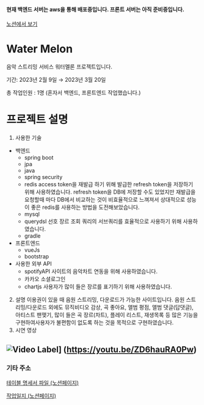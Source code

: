 #### 현재 백엔드 서버는 aws을 통해 배포중입니다. 프론트 서버는 아직 준비중입니다.
[노션에서 보기](https://coordinated-sunset-4f9.notion.site/568a3d687d9a4666bbe69996d131b74f)
# Water Melon
음악 스트리밍 서비스 워터멜론 프로젝트입니다.

기간: 2023년 2월 9일 → 2023년 3월 20일

총 작업인원 : 1명 (혼자서 백엔드, 프론트엔드 작업했습니다.)
# 프로젝트 설명
1. 사용한 기술 
* 백엔드
  * spring boot
  * jpa
  * java
  * spring security
  * redis
    access token을 재발급 하기 위해 발급한 refresh token을 저장하기 위해 사용하였습니다. refresh token을 DB에 저장할 수도 있었지만 재발급을 요청할때 마다 DB에서 비교하는 것이 비효율적으로 느껴져서 상대적으로 성능이 좋은 redis를 사용하는 방법을 도전해보았습니다.
  * mysql
  * querydsl
    선호 장르 조회 쿼리의 서브쿼리를 효율적으로 사용하기 위해 사용하였습니다.
  * gradle
* 프론트엔드
  * vueJs
  * bootstrap
* 사용한 외부 API 
  * spotifyAPI
    사이트의 음악차트 연동을 위해 사용하였습니다.
  * 카카오 소셜로그인
  * chartjs
    사용자가 많이 들은 장르를 표기하기 위해 사용하였습니다.
2. 설명
이용권이 있을 때 음원 스트리밍, 다운로드가 가능한 사이트입니다.
음원 스트리밍/다운로드 외에도 뮤직비디오 감상, 곡 좋아요, 앨범 평점, 앨범 댓글(답댓글), 아티스트 팬맺기, 많이 들은 곡 장르(차트), 플레이 리스트, 재생목록 등 많은 기능을 구현하여사용자가 불편함이 없도록 하는 것을 목적으로 구현하였습니다.
3. 시연 영상

![Video Label](http://img.youtube.com/vi/ZD6hauRA0Pw/0.jpg)] (https://youtu.be/ZD6hauRA0Pw)
---
### 기타 주소
[테이블 명세서 파일 (노션페이지)](https://coordinated-sunset-4f9.notion.site/42cbbe8076d6429e977a4cf67d2d14d2)

[작업일지 (노션페이지)](https://coordinated-sunset-4f9.notion.site/2309aad3b89042c398d15e6ebc20fe1d?v=ecb5cea5a34240feb0269b6ed9bd801e)
